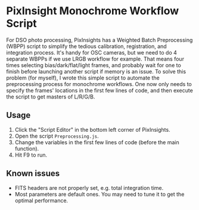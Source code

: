 # PixInsight Monochrome Workflow Script

For DSO photo processing, PixInsights has a Weighted Batch Preprocessing (WBPP) script to simplify the tedious calibration, registration, and integration process.
It's handy for OSC cameras, but we need to do 4 separate WBPPs if we use LRGB workflow for example.
That means four times selecting bias/dark/flat/light frames, and probably wait for one to finish before launching another script if memory is an issue.
To solve this problem (for myself), I wrote this simple script to automate the preprocessing process for monochrome workflows.
One now only needs to specify the frames' locations in the first few lines of code, and then execute the script to get masters of L/R/G/B.

## Usage

1. Click the "Script Editor" in the bottom left corner of PixInsights.
2. Open the script `Preprocessing.js`.
3. Change the variables in the first few lines of code (before the main function).
4. Hit F9 to run.

## Known issues

* FITS headers are not properly set, e.g. total integration time.
* Most parameters are default ones. You may need to tune it to get the optimal performance.
